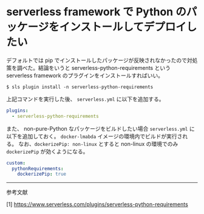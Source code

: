 # serverless framework で Python のパッケージをインストールしてデプロイしたい
デフォルトでは pip でインストールしたパッケージが反映されなかったので対処策を調べた。結論をいうと serverless-python-requirements という serverless framework のプラグインをインストールすればいい。

```
$ sls plugin install -n serverless-python-requirements
```

上記コマンドを実行した後、 `serverless.yml` に以下を追加する。

```yaml
plugins:
  - serverless-python-requirements
```

また、 non-pure-Python なパッケージをビルドしたい場合 `serverless.yml` に以下を追加しておく。 `docker-lmabda` イメージの環境内でビルドが実行される。
なお、`dockerizePip: non-linux` とすると non-linux の環境でのみ `dockerizePip` が効くようになる。

```yaml
custom:
  pythonRequirements:
    dockerizePip: true
```

---
参考文献

[1] https://www.serverless.com/plugins/serverless-python-requirements
